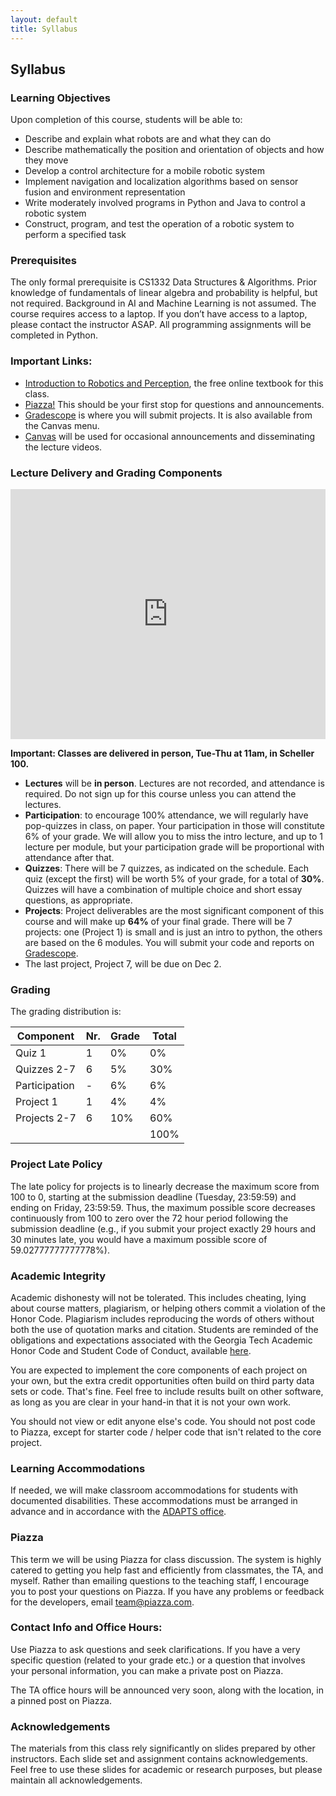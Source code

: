 ```yaml
---
layout: default
title: Syllabus
---
```


## Syllabus

### Learning Objectives
Upon completion of this course, students will be able to:
* Describe and explain what robots are and what they can do
* Describe mathematically the position and orientation of objects and how they move 
* Develop a control architecture for a mobile robotic system 
* Implement navigation and localization algorithms based on sensor fusion and environment representation 
* Write moderately involved programs in Python and Java to control a robotic system 
* Construct, program, and test the operation of a robotic system to perform a specified task

### Prerequisites
The only formal prerequisite is CS1332 Data Structures & Algorithms. Prior knowledge of fundamentals of linear algebra and probability is helpful, but not required.  Background in AI and Machine Learning is not assumed.
The course requires access to a laptop.  If you don’t have access to a laptop, please contact the instructor ASAP.  All programming assignments will be completed in Python.

### Important Links:
* [Introduction to Robotics and Perception](https://www.roboticsbook.org/intro.html), the free online textbook for this class.
* [Piazza!](https://piazza.com/gatech/fall2025/cs3630b) This should be your first stop for questions and announcements. 
* [Gradescope](https://www.gradescope.com/courses/1078561) is where you will submit projects. It is also available from the Canvas menu.
* [Canvas](https://gatech.instructure.com/courses/460152) will be used for occasional announcements and disseminating the lecture videos.

### Lecture Delivery and Grading Components

<iframe src="https://map.gatech.edu/?id=82#!m/181234" width="100%" height="400" title="Georgia Tech" scrolling="no" allow="geolocation; gyroscope; accelerometer" style="border:0px solid #fff; margin:0; padding:0;"></iframe>

**Important: Classes are delivered in person, Tue-Thu at 11am, in Scheller 100.**

- **Lectures** will be **in person**. Lectures are not recorded, and attendance is required. Do not sign up for this course unless you can attend the lectures.
- **Participation**: to encourage 100% attendance, we will regularly have pop-quizzes in class, on paper. Your participation in those will constitute 6% of your grade. We will allow you to miss the intro lecture, and up to 1 lecture per module, but your participation grade will be proportional with attendance after that.
- **Quizzes**: There will be 7 quizzes, as indicated on the schedule. Each quiz (except the first) will be worth 5% of your grade, for a total of **30%**. Quizzes will have a combination of multiple choice and short essay questions, as appropriate.
- **Projects**: Project deliverables are the most significant component of this course and will make up **64%** of your final grade. There will be 7 projects: one (Project 1) is small and is just an intro to python, the others are based on the 6 modules. You will submit your code and reports on [Gradescope](https://www.gradescope.com/courses/1078561).
- The last project, Project 7, will be due on Dec 2.

### Grading
The grading distribution is:

| Component      | Nr. | Grade | Total |
|----------------|-----|-------|-------|
| Quiz 1         | 1   | 0%    |   0%  |
| Quizzes 2-7    | 6   | 5%    |  30%  |
| Participation  | -   | 6%    |   6%  |
| Project 1      | 1   | 4%    |   4%  |
| Projects 2-7   | 6   | 10%   |  60%  |
|                |     |       | 100%  |

### Project Late Policy

The late policy for projects is to linearly decrease the maximum score from 100 to 0, starting at the submission deadline (Tuesday, 23:59:59) and ending on Friday, 23:59:59.  Thus, the maximum possible score decreases continuously from 100 to zero over the 72 hour period following the submission deadline (e.g., if you submit your project exactly 29 hours and 30 minutes late, you would have a maximum possible score of 59.02777777777778%).

### Academic Integrity
Academic dishonesty will not be tolerated. This includes cheating, lying about course matters, plagiarism, or helping others commit a violation of the Honor Code. Plagiarism includes reproducing the words of others without both the use of quotation marks and citation. Students are reminded of the obligations and expectations associated with the Georgia Tech Academic Honor Code and Student Code of Conduct, available [here](https://policylibrary.gatech.edu/student-life/academic-honor-code). 

You are expected to implement the core components of each project on your own, but the extra credit opportunities often build on third party data sets or code. That's fine. Feel free to include results built on other software, as long as you are clear in your hand-in that it is not your own work.

You should not view or edit anyone else's code. You should not post code to Piazza, except for starter code / helper code that isn't related to the core project.

### Learning Accommodations
If needed, we will make classroom accommodations for students with documented disabilities. These accommodations must be arranged in advance and in accordance with the [ADAPTS office](www.adapts.gatech.edu).

### Piazza

This term we will be using Piazza for class discussion. The system is highly catered to getting you help fast and efficiently from classmates, the TA, and myself. Rather than emailing questions to the teaching staff, I encourage you to post your questions on Piazza. If you have any problems or feedback for the developers, email team@piazza.com.

### Contact Info and Office Hours:
Use Piazza to ask questions and seek clarifications. If you have a very specific question (related to your grade etc.) or a question that involves your personal information, you can make a private post on Piazza.

The TA office hours will be announced very soon, along with the location, in a pinned post on Piazza. 

### Acknowledgements
The materials from this class rely significantly on slides prepared by other instructors. Each slide set and assignment contains acknowledgements. Feel free to use these slides for academic or research purposes, but please maintain all acknowledgements.